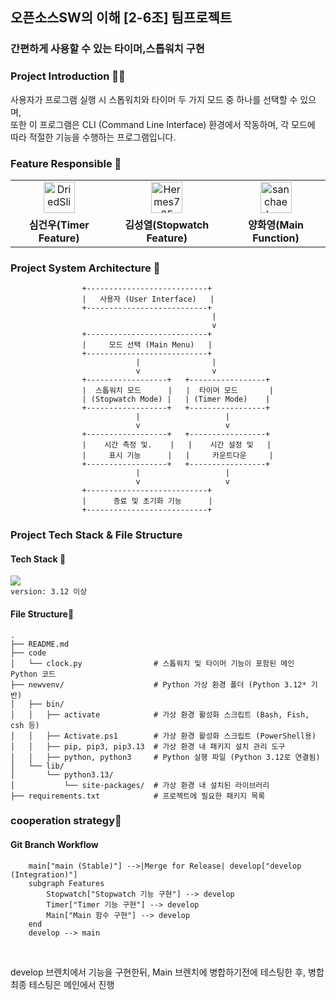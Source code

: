 ## 오픈소스SW의 이해 [2-6조] 팀프로젝트
### 간편하게 사용할 수 있는 타이머,스톱워치 구현
### Project Introduction 👋🏻
사용자가 프로그램 실행 시 스톱워치와 타이머 두 가지 모드 중 하나를 선택할 수 있으며, <br>
또한 이 프로그램은 CLI (Command Line Interface) 환경에서 작동하며, 각 모드에 따라 적절한 기능을 수행하는 프로그램입니다.

### Feature Responsible 👤
<table>
  <tr>
    <td align="center">
      <a href="https://github.com/DriedSlime">
        <img src="https://avatars.githubusercontent.com/DriedSlime" width="50px;" alt="DriedSlime"/>
      </a>
    </td>
    <td align="center">
      <a href="https://github.com/Hermes765">
        <img src="https://avatars.githubusercontent.com/Hermes765" width="50px;" alt="Hermes765"/>
      </a>
    </td>
	  <td align="center">
      <a href="https://github.com/sanchaehwa">
        <img src="https://avatars.githubusercontent.com/sanchaehwa" width="50px;" alt="sanchaehwa"/>
      </a>
    </td>
  </tr>
  <t>
    <td align="center">
      <b>심건우(Timer Feature)</b>
    </td>
	 <td align="center">
      <b>김성열(Stopwatch Feature)</b>
    </td>
    <td align="center">
      <b>양화영(Main Function)</b>
    </td>
   
  </tr>
</table>

### Project System Architecture 🧾
```
				+---------------------------+
				|   사용자 (User Interface)   |
				+---------------------------+
                                             |
                                             v
				+---------------------------+
				|     모드 선택 (Main Menu)   |
				+---------------------------+
		                    |                |
		                    v                v
		        +------------------+   +-----------------+
		        |  스톱워치 모드      |   |  타이머 모드       |
		        | (Stopwatch Mode) |   | (Timer Mode)    |
		        +------------------+   +-----------------+
		                    |                   |
		                    v                   v
		        +------------------+   +-----------------+
		        |    시간 측정 및.    |   |    시간 설정 및   |
		        |     표시 기능      |   |     카운트다운     |
		        +------------------+   +-----------------+
		                    |                   |
		                    v                   v
				+---------------------------+
				|      종료 및 초기화 기능      |
				+---------------------------+
```

### Project Tech Stack & File Structure
#### Tech Stack 🔨<br>

 <img src="https://img.shields.io/badge/python-3776AB?style=flat-square&logo=python&logoColor=white"> <br> `version: 3.12 이상` <br>

#### File Structure📂 <br>
```
.
├── README.md                
├── code
│   └── clock.py                # 스톱워치 및 타이머 기능이 포함된 메인 Python 코드
├── newvenv/                    # Python 가상 환경 폴더 (Python 3.12* 기반)
│   ├── bin/
│   │   ├── activate            # 가상 환경 활성화 스크립트 (Bash, Fish, csh 등)
│   │   ├── Activate.ps1        # 가상 환경 활성화 스크립트 (PowerShell용)
│   │   ├── pip, pip3, pip3.13  # 가상 환경 내 패키지 설치 관리 도구
│   │   ├── python, python3     # Python 실행 파일 (Python 3.12로 연결됨)
│   └── lib/
│       └── python3.13/
│           └── site-packages/  # 가상 환경 내 설치된 라이브러리
├── requirements.txt            # 프로젝트에 필요한 패키지 목록 
```

### cooperation strategy🥊
#### Git Branch Workflow <br>
```
    main["main (Stable)"] -->|Merge for Release| develop["develop (Integration)"]
    subgraph Features
        Stopwatch["Stopwatch 기능 구현"] --> develop 
        Timer["Timer 기능 구현"] --> develop
        Main["Main 함수 구현"] --> develop 
    end
    develop --> main 
```
<br>

develop 브렌치에서 기능을 구현한뒤, Main 브렌치에 병합하기전에 테스팅한 후, 병합 <br>
최종 테스팅은 메인에서 진행 <br>

